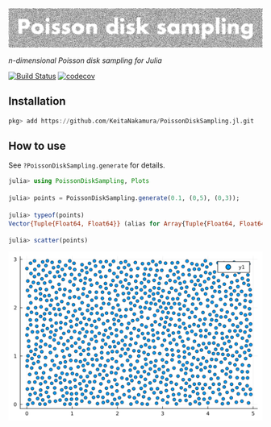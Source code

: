 <picture>
  <source media="(prefers-color-scheme: light)" srcset="https://github.com/KeitaNakamura/PoissonDiskSampling.jl/blob/main/assets/logo-light.png">
  <source media="(prefers-color-scheme: dark)" srcset="https://github.com/KeitaNakamura/PoissonDiskSampling.jl/blob/main/assets/logo-dark.png">
  <img alt="logo" src="https://github.com/KeitaNakamura/PoissonDiskSampling.jl/blob/main/assets/logo-light.png" width=600>
</picture>

*n-dimensional Poisson disk sampling for Julia*

[![Build Status](https://github.com/KeitaNakamura/PoissonDiskSampling.jl/workflows/CI/badge.svg)](https://github.com/KeitaNakamura/PoissonDiskSampling.jl/actions)
[![codecov](https://codecov.io/gh/KeitaNakamura/PoissonDiskSampling.jl/branch/main/graph/badge.svg?token=7vrwuWCsYU)](https://codecov.io/gh/KeitaNakamura/PoissonDiskSampling.jl)

## Installation

```julia
pkg> add https://github.com/KeitaNakamura/PoissonDiskSampling.jl.git
```

## How to use

See `?PoissonDiskSampling.generate` for details.

```julia
julia> using PoissonDiskSampling, Plots

julia> points = PoissonDiskSampling.generate(0.1, (0,5), (0,3));

julia> typeof(points)
Vector{Tuple{Float64, Float64}} (alias for Array{Tuple{Float64, Float64}, 1})

julia> scatter(points)
```

![demo](https://github.com/KeitaNakamura/PoissonDiskSampling.jl/blob/main/assets/demo.svg)
